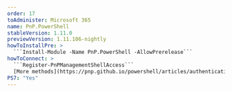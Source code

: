 ```yaml
---
order: 17
toAdminister: Microsoft 365
name: PnP.PowerShell
stableVersion: 1.11.0
previewVersion: 1.11.106-nightly
howToInstallPre: >
  ```Install-Module -Name PnP.PowerShell -AllowPrerelease```
howToConnect: >
  ```Register-PnPManagementShellAccess```
  [More methods](https://pnp.github.io/powershell/articles/authentication.html)
PS7: "Yes"
---
```


